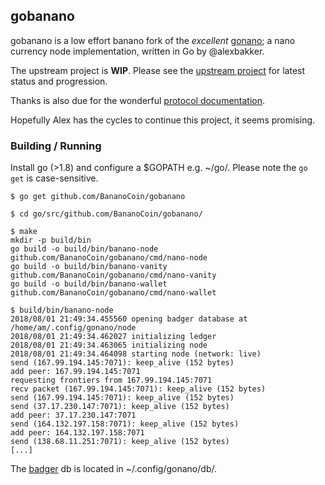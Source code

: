 ## gobanano
gobanano is a low effort banano fork of the *excellent* [gonano](https://github.com/alexbakker/gonano); a nano currency node implementation, written in Go by @alexbakker.


The upstream project is **WIP**. Please see the [upstream project](https://github.com/alexbakker/gonano) for latest status and progression.

Thanks is also due for the wonderful [protocol documentation](https://github.com/alexbakker/gonano/blob/master/doc/protocol.md).

Hopefully Alex has the cycles to continue this project, it seems promising. 


### Building / Running 

Install go (>1.8) and configure a $GOPATH e.g. ~/go/. Please note the `go get` is case-sensitive.

```
$ go get github.com/BananoCoin/gobanano

$ cd go/src/github.com/BananoCoin/gobanano/

$ make
mkdir -p build/bin
go build -o build/bin/banano-node github.com/BananoCoin/gobanano/cmd/nano-node
go build -o build/bin/banano-vanity github.com/BananoCoin/gobanano/cmd/nano-vanity
go build -o build/bin/banano-wallet github.com/BananoCoin/gobanano/cmd/nano-wallet

$ build/bin/banano-node
2018/08/01 21:49:34.455560 opening badger database at /home/am/.config/gonano/node
2018/08/01 21:49:34.462027 initializing ledger
2018/08/01 21:49:34.463065 initializing node
2018/08/01 21:49:34.464098 starting node (network: live)
send (167.99.194.145:7071): keep_alive (152 bytes)
add peer: 167.99.194.145:7071
requesting frontiers from 167.99.194.145:7071
recv packet (167.99.194.145:7071): keep_alive (152 bytes)
send (167.99.194.145:7071): keep_alive (152 bytes)
send (37.17.230.147:7071): keep_alive (152 bytes)
add peer: 37.17.230.147:7071
send (164.132.197.158:7071): keep_alive (152 bytes)
add peer: 164.132.197.158:7071
send (138.68.11.251:7071): keep_alive (152 bytes)
[...]
```

The [badger](https://blog.dgraph.io/post/badger/) db is located in ~/.config/gonano/db/.
